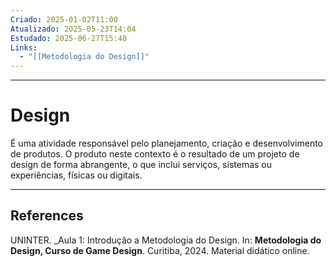 ```yaml
---
Criado: 2025-01-02T11:00
Atualizado: 2025-05-23T14:04
Estudado: 2025-06-27T15:48
Links:
  - "[[Metodologia do Design]]"
---
```

---
# Design

É uma atividade responsável pelo planejamento, criação e desenvolvimento de produtos. O produto neste contexto é o resultado de um projeto de design de forma abrangente, o que inclui serviços, sistemas ou experiências, físicas ou digitais.

---
## References

UNINTER.  _Aula 1: Introdução a Metodologia do Design. In: **Metodologia do Design, Curso de Game Design**. Curitiba, 2024. Material didático online.